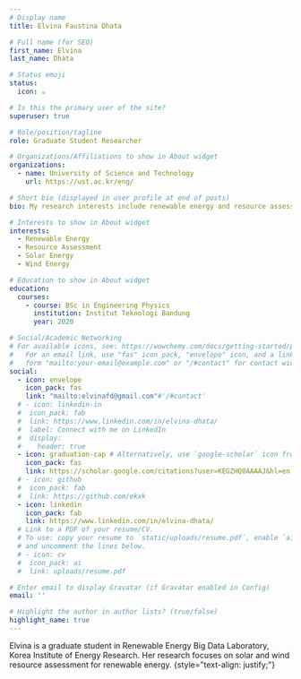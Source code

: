 ```yaml
---
# Display name
title: Elvina Faustina Dhata

# Full name (for SEO)
first_name: Elvina
last_name: Dhata

# Status emoji
status:
  icon: ☕️

# Is this the primary user of the site?
superuser: true

# Role/position/tagline
role: Graduate Student Researcher

# Organizations/Affiliations to show in About widget
organizations:
  - name: University of Science and Technology
    url: https://ust.ac.kr/eng/

# Short bio (displayed in user profile at end of posts)
bio: My research interests include renewable energy and resource assessment.

# Interests to show in About widget
interests:
  - Renewable Energy
  - Resource Assessment
  - Solar Energy
  - Wind Energy

# Education to show in About widget
education:
  courses:
    - course: BSc in Engineering Physics
      institution: Institut Teknologi Bandung
      year: 2020

# Social/Academic Networking
# For available icons, see: https://wowchemy.com/docs/getting-started/page-builder/#icons
#   For an email link, use "fas" icon pack, "envelope" icon, and a link in the
#   form "mailto:your-email@example.com" or "/#contact" for contact widget.
social:
  - icon: envelope
    icon_pack: fas
    link: "mailto:elvinafd@gmail.com"#'/#contact'
  # - icon: linkedin-in
  #  icon_pack: fab
  #  link: https://www.linkedin.com/in/elvina-dhata/
  #  label: Connect with me on LinkedIn
  #  display:
  #    header: true
  - icon: graduation-cap # Alternatively, use `google-scholar` icon from `ai` icon pack
    icon_pack: fas
    link: https://scholar.google.com/citations?user=KEGZHQ0AAAAJ&hl=en
  # - icon: github
  #  icon_pack: fab
  #  link: https://github.com/ekxk
  - icon: linkedin
    icon_pack: fab
    link: https://www.linkedin.com/in/elvina-dhata/
  # Link to a PDF of your resume/CV.
  # To use: copy your resume to `static/uploads/resume.pdf`, enable `ai` icons in `params.yaml`,
  # and uncomment the lines below.
  # - icon: cv
  #  icon_pack: ai
  #  link: uploads/resume.pdf

# Enter email to display Gravatar (if Gravatar enabled in Config)
email: ''

# Highlight the author in author lists? (true/false)
highlight_name: true
---
```


Elvina is a graduate student in Renewable Energy Big Data Laboratory, Korea Institute of Energy Research. Her research focuses on solar and wind resource assessment for renewable energy.
{style="text-align: justify;"}
